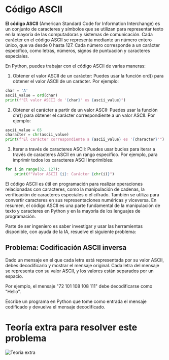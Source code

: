 # Código ASCII

**El código ASCII** (American Standard Code for Information Interchange) es un conjunto de caracteres y símbolos que se utilizan para representar texto en la mayoría de las computadoras y sistemas de comunicación. Cada carácter en el código ASCII se representa mediante un número entero único, que va desde 0 hasta 127. Cada número corresponde a un carácter específico, como letras, números, signos de puntuación y caracteres especiales.

En Python, puedes trabajar con el código ASCII de varias maneras:

1. Obtener el valor ASCII de un carácter: Puedes usar la función ord() para obtener el valor ASCII de un carácter. Por ejemplo:
```python
char = 'A'
ascii_value = ord(char)
print(f"El valor ASCII de '{char}' es {ascii_value}") 
```
2. Obtener el carácter a partir de un valor ASCII: Puedes usar la función chr() para obtener el carácter correspondiente a un valor ASCII. Por ejemplo:
```python
ascii_value = 65
character = chr(ascii_value)
print(f"El carácter correspondiente a {ascii_value} es '{character}'")
```
3. Iterar a través de caracteres ASCII: Puedes usar bucles para iterar a través de caracteres ASCII en un rango específico. Por ejemplo, para imprimir todos los caracteres ASCII imprimibles:
```python
for i in range(32, 127):
    print(f"Valor ASCII {i}: Carácter {chr(i)}")

```
El código ASCII es útil en programación para realizar operaciones relacionadas con caracteres, como la manipulación de cadenas, la verificación de caracteres especiales o el cifrado. También se utiliza para convertir caracteres en sus representaciones numéricas y viceversa. En resumen, el código ASCII es una parte fundamental de la manipulación de texto y caracteres en Python y en la mayoría de los lenguajes de programación.

Parte de ser ingeniero es saber investigar y usar las herramientas disponible, con ayuda de la IA, resuelve el siguiente problema:

## Problema: Codificación ASCII inversa
Dado un mensaje en el que cada letra está representada por su valor ASCII, debes decodificarlo y mostrar el mensaje original. Cada letra del mensaje se representa con su valor ASCII, y los valores están separados por un espacio. 

Por ejemplo, el mensaje "72 101 108 108 111" debe decodificarse como "Hello".

Escribe un programa en Python que tome como entrada el mensaje codificado y devuelva el mensaje decodificado.

# Teoría extra para resolver este problema
![Teoría extra](img2.5.jpg)